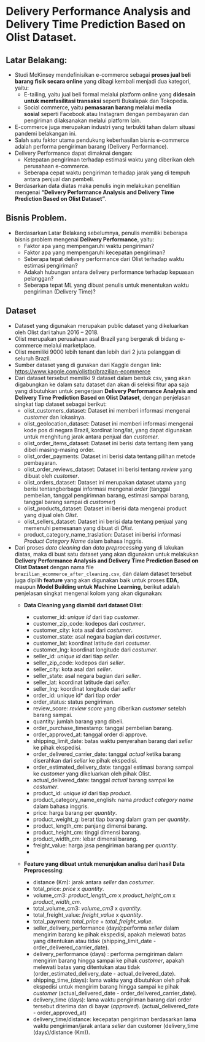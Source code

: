 # Delivery Performance Analysis and Delivery Time Prediction Based on Olist Dataset.

## Latar Belakang:
- Studi McKinsey mendefinisikan e-commerce sebagai **proses jual beli barang fisik secara online** yang dibagi kembali menjadi dua kategori, yaitu:
    - E-tailing, yaitu jual beli formal melalui platform online yang **didesain untuk memfasilitasi transaksi** seperti Bukalapak dan Tokopedia.
    - Social commerce, yaitu **pemasaran barang melalui media sosial** seperti Facebook atau Instagram dengan pembayaran dan pengiriman dilaksanakan melalui platform lain.
- E-commerce juga merupakan industri yang terbukti tahan dalam situasi pandemi belakangan ini.
- Salah satu faktor utama pendukung keberhasilan bisnis e-commerce adalah performa pengiriman barang (Delivery Performance).
- Delivery Performance dapat dimaknai dengan:
    - Ketepatan pengiriman terhadap estimasi waktu  yang diberikan oleh perusahaan e-commerce.
    - Seberapa cepat waktu pengiriman terhadap jarak yang di tempuh antara penjual dan pembeli.
- Berdasarkan data diatas maka penulis ingin melakukan penelitian mengenai **“Delivery Performance Analysis and Delivery Time Prediction Based on Olist Dataset”**.

## Bisnis Problem.
- Berdasarkan Latar Belakang sebelumnya, penulis memiliki beberapa bisnis problem mengenai **Delivery Performance**, yaitu:
    - Faktor apa yang mempengaruhi waktu pengiriman?
    - Faktor apa yang mempengaruhi kecepatan pengiriman?
    - Seberapa tepat delivery performance dari Olist terhadap waktu estimasi pengiriman?
    - Adakah hubungan antara delivery performance terhadap kepuasan pelanggan?
    - Seberapa tepat ML yang dibuat penulis untuk menentukan waktu pengiriman (Delivery Time)?
    
## Dataset
- Dataset yang digunakan merupakan public dataset yang dikeluarkan oleh Olist dari tahun 2016 – 2018.
- Olist merupakan perusahaan asal Brazil yang bergerak di bidang e-commerce melalui marketplace.
- Olist memiliki 9000 lebih tenant dan lebih dari 2 juta pelanggan di seluruh Brazil.
- Sumber dataset yang di gunakan dari Kaggle dengan link: https://www.kaggle.com/olistbr/brazilian-ecommerce
- Dari dataset tersebut memiliki 9 dataset dalam bentuk csv, yang akan digabungkan ke dalam satu dataset dan akan di seleksi fitur apa saja yang dibutuhkan untuk pengerjaan **Delivery Performance Analysis and Delivery Time Prediction Based on Olist Dataset**, dengan penjelasan singkat tiap dataset sebagai berikut:
    - olist_customers_dataset: Dataset ini memberi informasi mengenai *customer* dan lokasinya.
    - olist_geolocation_dataset: Dataset ini memberi informasi mengenai kode pos di negara Brazil, kordinat long/lat, yang dapat digunakan untuk menghitung jarak antara penjual dan *customer*.
    - olist_order_items_dataset: Dataset ini berisi data tentang item yang dibeli masing-masing order.
    - olist_order_payments: Dataset ini berisi data tentang pilihan metode pembayaran.
    - olist_order_reviews_dataset: Dataset ini berisi tentang *review* yang dibuat oleh *customer*.
    - olist_orders_dataset: Dataset ini merupakan dataset utama yang berisi tentangberbagai informasi mengenai *order* (tanggal pembelian, tanggal pengirimnan barang, estimasi sampai barang, tanggal barang sampai di *customer*)
    - olist_products_dataset: Dataset ini berisi data mengenai product yang dijual oleh *Olist*.
    - olist_sellers_dataset: Dataset ini berisi data tentang penjual yang memenuhi pemesanan yang dibuat di *Olist*.
    - product_category_name_traslation: Dataset ini berisi informasi *Product Category Name* dalam bahasa Inggris.
- Dari proses *data cleaning* dan *data preprocessing* yang di lakukan diatas, maka di buat satu dataset yang akan digunakan untuk melakukan **Delivery Performance Analysis and Delivery Time Prediction Based on Olist Dataset** dengan nama file ``brazilian_ecommerce_after_cleaning.csv``, dan dalam dataset tersebut juga dipilih **feature** yang akan digunakan baik untuk proses **EDA**, maupun **Model Building untuk Machine Learning**, berikut adalah penjelasan singkat mengenai kolom yang akan digunakan:
    - **Data Cleaning yang diambil dari dataset Olist**:
        - customer_id: *unique id* dari tiap *customer*.
        - customer_zip_code: kodepos dari *costumer*.
        - customer_city: kota asal dari *costumer*.
        - customer_state: asal negara bagian dari *costumer*.
        - customer_lat: koordinat latitude dari *costumer*.
        - customer_lng: koordinat longitude dari *costumer*.
        - seller_id: *unique id* dari tiap *seller*.
        - seller_zip_code: kodepos dari *seller*.
        - seller_city: kota asal dari *seller*.
        - seller_state: asal negara bagian dari *seller*.
        - seller_lat: koordinat latitude dari *seller*.
        - seller_lng: koordinat longitude dari *seller*
        - order_id: unique id* dari tiap *order*
        - order_status: status pengiriman.
        - review_score: *review score* yang diberikan *customer* setelah barang sampai.
        - quantity: jumlah barang yang dibeli.
        - order_purchase_timestamp: tanggal pembelian barang.
        - order_approved_at: tanggal order di approve.
        - shipping_limit_date: batas waktu penyerahan barang dari *seller* ke pihak ekspedisi.
        - order_delivered_carrier_date: tanggal *actual* ketika barang diserahkan dari *seller* ke pihak ekspedisi.
        - order_estimated_delivery_date: tanggal estimasi barang sampai ke *customer* yang dikeluarkan oleh pihak Olist.
        - actual_delivered_date: tanggal *actual* barang sampai ke *costumer*.
        - product_id: *unique id* dari tiap *product*.
        - product_category_name_english: nama *product category name* dalam bahasa inggris.
        - price: harga barang per *quantity*.
        - product_weight_g: berat tiap barang dalam gram per *quantity*.
        - product_length_cm: panjang dimensi barang.
        - product_height_cm: tinggi dimensi barang.
        - product_width_cm: lebar dimensi barang.
        - freight_value: harga jasa pengiriman barang per *quantity*.
        - 
        
    - **Feature yang dibuat untuk menunjukan analisa dari hasil Data Preprocessing**:
        - distance (Km): jarak antara *seller* dan *costumer*.
        - total_price: *price* x *quantity*.
        - volume_cm3: *product_length_cm* x *product_height_cm* x *product_width_cm*.
        - total_volume_cm3: *volume_cm3* x *quantity*.
        - total_freight_value: *freight_value* x *quantity*.
        - total_payment: *total_price* + *total_freight_value*.
        - seller_delivery_performance (days):performa *seller* dalam mengirim barang ke pihak ekspedisi, apakah melewati batas yang ditentukan atau tidak (shipping_limit_date - order_delivered_carrier_date).
        - delivery_performance (days) : performa perngiriman dalam mengirim barang hingga sampai ke pihak *customer*, apakah melewati batas yang ditentukan atau tidak (order_estimated_delivery_date - actual_delivered_date).
        - shipping_time_(days): lama waktu yang dibutuhkan oleh pihak ekspedisi untuk mengirim barang hingga sampai ke pihak *customer* (actual_delivered_date - order_delivered_carrier_date).
        - delivery_time (days): lama waktu pengiriman barang dari order tersebut diterima dan di bayar (*approved*). (actual_delivered_date - order_approved_at)
        - delivery_time/distance: kecepatan pengiriman berdasarkan lama waktu pengiriman/jarak antara *seller* dan customer (delivery_time (days)/distance (Km)).
